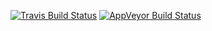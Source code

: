 
[![Travis Build Status](https://travis-ci.org/Corion/GitHub-RSS.svg?branch=master)](https://travis-ci.org/Corion/GitHub-RSS)
[![AppVeyor Build Status](https://ci.appveyor.com/api/projects/status/github/Corion/GitHub-RSS?branch=master&svg=true)](https://ci.appveyor.com/project/Corion/GitHub-RSS)


